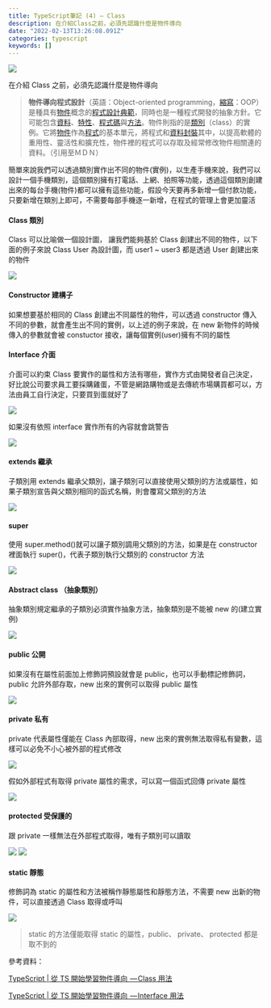 ```yaml
---
title: TypeScript筆記 (4) — Class
description: 在介紹Class之前，必須先認識什麼是物件導向
date: "2022-02-13T13:26:08.091Z"
categories: typescript
keywords: []
---
```


![](/Users/joectchang_mac/Downloads/medium-export-a/post2022/md_1697073583233/img/1__nnjL3PzLAl49JV6qCrROuQ.png)

在介紹 Class 之前，必須先認識什麼是物件導向

> **物件導向程式設計**（英語：Object-oriented programming，[縮寫](https://zh.wikipedia.org/wiki/%E7%BC%A9%E5%86%99 "縮寫")：OOP）是種具有[物件](https://zh.wikipedia.org/wiki/%E5%AF%B9%E8%B1%A1_%28%E8%AE%A1%E7%AE%97%E6%9C%BA%E7%A7%91%E5%AD%A6%29 "物件 (電腦科學)")概念的[程式設計典範](https://zh.wikipedia.org/wiki/%E7%BC%96%E7%A8%8B%E8%8C%83%E5%9E%8B "程式設計範式")，同時也是一種程式開發的抽象方針。它可能包含[資料](https://zh.wikipedia.org/wiki/%E6%95%B0%E6%8D%AE "資料")、[特性](https://zh.wikipedia.org/wiki/%E7%89%B9%E6%80%A7_%28%E8%AE%A1%E7%AE%97%E6%9C%BA%E7%A7%91%E5%AD%A6%29 "特性 (電腦科學)")、[程式碼](https://zh.wikipedia.org/wiki/%E6%BA%90%E4%BB%A3%E7%A0%81 "原始碼")與[方法](https://zh.wikipedia.org/wiki/%E6%96%B9%E6%B3%95_%28%E9%9B%BB%E8%85%A6%E7%A7%91%E5%AD%B8%29 "方法 (電腦科學)")。物件則指的是[類別](https://zh.wikipedia.org/wiki/%E7%B1%BB_%28%E8%AE%A1%E7%AE%97%E6%9C%BA%E7%A7%91%E5%AD%A6%29 "類別 (電腦科學)")（class）的實例。它將[物件](https://zh.wikipedia.org/wiki/%E7%89%A9%E4%BB%B6_%28%E9%9B%BB%E8%85%A6%E7%A7%91%E5%AD%B8%29 "物件 (電腦科學)")作為[程式](https://zh.wikipedia.org/wiki/%E8%AE%A1%E7%AE%97%E6%9C%BA%E7%A8%8B%E5%BA%8F "電腦程式")的基本單元，將程式和[資料](https://zh.wikipedia.org/wiki/%E6%95%B0%E6%8D%AE "資料")[封裝](https://zh.wikipedia.org/wiki/%E5%B0%81%E8%A3%9D_%28%E7%89%A9%E4%BB%B6%E5%B0%8E%E5%90%91%E7%A8%8B%E5%BC%8F%E8%A8%AD%E8%A8%88%29 "封裝 (物件導向程式設計)")其中，以提高軟體的重用性、靈活性和擴充性，物件裡的程式可以存取及經常修改物件相關連的資料。（引用至ＭＤＮ）

簡單來說我們可以透過類別實作出不同的物件(實例)，以生產手機來說，我們可以設計一個手機類別，這個類別擁有打電話、上網、拍照等功能，透過這個類別創建出來的每台手機(物件)都可以擁有這些功能，假設今天要再多新增一個付款功能，只要新增在類別上即可，不需要每部手機逐一新增，在程式的管理上會更加靈活

#### Class 類別

Class 可以比喻做一個設計圖， 讓我們能夠基於 Class 創建出不同的物件，以下面的例子來說 Class User 為設計圖，而 user1 ~ user3 都是透過 User 創建出來的物件

![](/Users/joectchang_mac/Downloads/medium-export-a/post2022/md_1697073583233/img/1____ZucMbAjSdh1wHKL__KNmPQ.png)

#### Constructor 建構子

如果想要基於相同的 Class 創建出不同屬性的物件，可以透過 constructor 傳入不同的參數，就會產生出不同的實例，以上述的例子來說，在 new 新物件的時候傳入的參數就會被 constuctor 接收，讓每個實例(user)擁有不同的屬性

#### Interface 介面

介面可以約束 Class 要實作的屬性和方法有哪些，實作方式由開發者自己決定，好比說公司要求員工要採購雞蛋，不管是網路購物或是去傳統市場購買都可以，方法由員工自行決定，只要買到蛋就好了

![](/Users/joectchang_mac/Downloads/medium-export-a/post2022/md_1697073583233/img/1__NaWrVOVoTvfqIBWGrOwFWA.png)

如果沒有依照 interface 實作所有的內容就會跳警告

![](/Users/joectchang_mac/Downloads/medium-export-a/post2022/md_1697073583233/img/1__grevW3S6ujaM8wBaR2uSHA.png)

#### **extends 繼承**

子類別用 extends 繼承父類別，讓子類別可以直接使用父類別的方法或屬性，如果子類別宣告與父類別相同的函式名稱，則會覆寫父類別的方法

![](/Users/joectchang_mac/Downloads/medium-export-a/post2022/md_1697073583233/img/1__w7BdxtGNg6dcBPkew24Vxg.png)

#### super

使用 super.method()就可以讓子類別調用父類別的方法，如果是在 constructor 裡面執行 super()，代表子類別執行父類別的 constructor 方法

![](/Users/joectchang_mac/Downloads/medium-export-a/post2022/md_1697073583233/img/1__v9SBxAk__Ns11vNr7w__aK4A.png)

#### Abstract class （抽象類別）

抽象類別規定繼承的子類別必須實作抽象方法，抽象類別是不能被 new 的(建立實例)

![](/Users/joectchang_mac/Downloads/medium-export-a/post2022/md_1697073583233/img/1__2wMD2hVDwdQq7pYh4C1tlQ.png)

#### public 公開

如果沒有在屬性前面加上修飾詞預設就會是 public，也可以手動標記修飾詞，public 允許外部存取，new 出來的實例可以取得 public 屬性

![](/Users/joectchang_mac/Downloads/medium-export-a/post2022/md_1697073583233/img/1__sOXjTZMNQS3ISEqGFA0KCQ.png)

#### private 私有

private 代表屬性僅能在 Class 內部取得，new 出來的實例無法取得私有變數，這樣可以必免不小心被外部的程式修改

![](/Users/joectchang_mac/Downloads/medium-export-a/post2022/md_1697073583233/img/1__EHr2SY2js3pTa4QLFRFfTg.png)

假如外部程式有取得 private 屬性的需求，可以寫一個函式回傳 private 屬性

![](/Users/joectchang_mac/Downloads/medium-export-a/post2022/md_1697073583233/img/1__ntr0TPjrl4HMMojHI5BSkg.png)

#### protected 受保護的

跟 private 一樣無法在外部程式取得，唯有子類別可以讀取

![](/Users/joectchang_mac/Downloads/medium-export-a/post2022/md_1697073583233/img/1__Yqpt8fePlXOsRGagfJFDDQ.png)
![](/Users/joectchang_mac/Downloads/medium-export-a/post2022/md_1697073583233/img/1__HI3A23rTcPExzjFoR0bwTA.png)

#### static 靜態

修飾詞為 static 的屬性和方法被稱作靜態屬性和靜態方法，不需要 new 出新的物件，可以直接透過 Class 取得或呼叫

![](/Users/joectchang_mac/Downloads/medium-export-a/post2022/md_1697073583233/img/1__CBoiH8wOzj4__Ez9k1xzJGg.png)

> static 的方法僅能取得 static 的屬性，public、 private、 protected 都是取不到的

參考資料：

[TypeScript | 從 TS 開始學習物件導向  — Class 用法](https://medium.com/enjoy-life-enjoy-coding/typescript-%E5%BE%9E-ts-%E9%96%8B%E5%A7%8B%E5%AD%B8%E7%BF%92%E7%89%A9%E4%BB%B6%E5%B0%8E%E5%90%91-class-%E7%94%A8%E6%B3%95-20ade3ce26b8)

[TypeScript | 從 TS 開始學習物件導向  — Interface 用法](https://medium.com/enjoy-life-enjoy-coding/typescript-%E5%BE%9E-ts-%E9%96%8B%E5%A7%8B%E5%AD%B8%E7%BF%92%E7%89%A9%E4%BB%B6%E5%B0%8E%E5%90%91-interface-%E7%94%A8%E6%B3%95-77fd0959769f)
